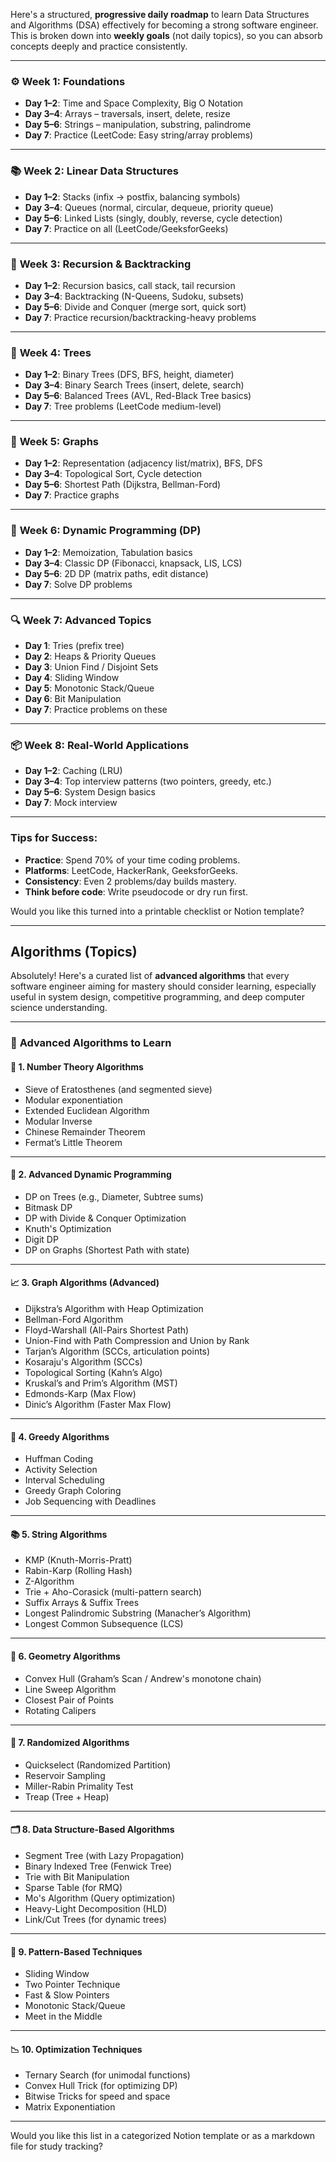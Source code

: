 Here's a structured, **progressive daily roadmap** to learn Data Structures and Algorithms (DSA) effectively for becoming a strong software engineer. This is broken down into **weekly goals** (not daily topics), so you can absorb concepts deeply and practice consistently.

---

### ⚙️ **Week 1: Foundations**
- **Day 1–2**: Time and Space Complexity, Big O Notation
- **Day 3–4**: Arrays – traversals, insert, delete, resize
- **Day 5–6**: Strings – manipulation, substring, palindrome
- **Day 7**: Practice (LeetCode: Easy string/array problems)

---

### 📚 **Week 2: Linear Data Structures**
- **Day 1–2**: Stacks (infix → postfix, balancing symbols)
- **Day 3–4**: Queues (normal, circular, dequeue, priority queue)
- **Day 5–6**: Linked Lists (singly, doubly, reverse, cycle detection)
- **Day 7**: Practice on all (LeetCode/GeeksforGeeks)

---

### 🌲 **Week 3: Recursion & Backtracking**
- **Day 1–2**: Recursion basics, call stack, tail recursion
- **Day 3–4**: Backtracking (N-Queens, Sudoku, subsets)
- **Day 5–6**: Divide and Conquer (merge sort, quick sort)
- **Day 7**: Practice recursion/backtracking-heavy problems

---

### 🌳 **Week 4: Trees**
- **Day 1–2**: Binary Trees (DFS, BFS, height, diameter)
- **Day 3–4**: Binary Search Trees (insert, delete, search)
- **Day 5–6**: Balanced Trees (AVL, Red-Black Tree basics)
- **Day 7**: Tree problems (LeetCode medium-level)

---

### 🔗 **Week 5: Graphs**
- **Day 1–2**: Representation (adjacency list/matrix), BFS, DFS
- **Day 3–4**: Topological Sort, Cycle detection
- **Day 5–6**: Shortest Path (Dijkstra, Bellman-Ford)
- **Day 7**: Practice graphs

---

### 🧠 **Week 6: Dynamic Programming (DP)**
- **Day 1–2**: Memoization, Tabulation basics
- **Day 3–4**: Classic DP (Fibonacci, knapsack, LIS, LCS)
- **Day 5–6**: 2D DP (matrix paths, edit distance)
- **Day 7**: Solve DP problems

---

### 🔍 **Week 7: Advanced Topics**
- **Day 1**: Tries (prefix tree)
- **Day 2**: Heaps & Priority Queues
- **Day 3**: Union Find / Disjoint Sets
- **Day 4**: Sliding Window
- **Day 5**: Monotonic Stack/Queue
- **Day 6**: Bit Manipulation
- **Day 7**: Practice problems on these

---

### 📦 **Week 8: Real-World Applications**
- **Day 1–2**: Caching (LRU)
- **Day 3–4**: Top interview patterns (two pointers, greedy, etc.)
- **Day 5–6**: System Design basics
- **Day 7**: Mock interview

---

### Tips for Success:
- **Practice**: Spend 70% of your time coding problems.
- **Platforms**: LeetCode, HackerRank, GeeksforGeeks.
- **Consistency**: Even 2 problems/day builds mastery.
- **Think before code**: Write pseudocode or dry run first.

Would you like this turned into a printable checklist or Notion template?

---

## Algorithms (Topics)

Absolutely! Here's a curated list of **advanced algorithms** that every software engineer aiming for mastery should consider learning, especially useful in system design, competitive programming, and deep computer science understanding.

---

### 🧠 **Advanced Algorithms to Learn**

#### 🔢 **1. Number Theory Algorithms**
- Sieve of Eratosthenes (and segmented sieve)
- Modular exponentiation
- Extended Euclidean Algorithm
- Modular Inverse
- Chinese Remainder Theorem
- Fermat’s Little Theorem

---

#### 🧩 **2. Advanced Dynamic Programming**
- DP on Trees (e.g., Diameter, Subtree sums)
- Bitmask DP
- DP with Divide & Conquer Optimization
- Knuth's Optimization
- Digit DP
- DP on Graphs (Shortest Path with state)

---

#### 📈 **3. Graph Algorithms (Advanced)**
- Dijkstra’s Algorithm with Heap Optimization
- Bellman-Ford Algorithm
- Floyd-Warshall (All-Pairs Shortest Path)
- Union-Find with Path Compression and Union by Rank
- Tarjan’s Algorithm (SCCs, articulation points)
- Kosaraju's Algorithm (SCCs)
- Topological Sorting (Kahn’s Algo)
- Kruskal’s and Prim’s Algorithm (MST)
- Edmonds-Karp (Max Flow)
- Dinic’s Algorithm (Faster Max Flow)

---

#### 🔐 **4. Greedy Algorithms**
- Huffman Coding
- Activity Selection
- Interval Scheduling
- Greedy Graph Coloring
- Job Sequencing with Deadlines

---

#### 📚 **5. String Algorithms**
- KMP (Knuth-Morris-Pratt)
- Rabin-Karp (Rolling Hash)
- Z-Algorithm
- Trie + Aho-Corasick (multi-pattern search)
- Suffix Arrays & Suffix Trees
- Longest Palindromic Substring (Manacher’s Algorithm)
- Longest Common Subsequence (LCS)

---

#### 🧮 **6. Geometry Algorithms**
- Convex Hull (Graham’s Scan / Andrew's monotone chain)
- Line Sweep Algorithm
- Closest Pair of Points
- Rotating Calipers

---

#### 🧬 **7. Randomized Algorithms**
- Quickselect (Randomized Partition)
- Reservoir Sampling
- Miller-Rabin Primality Test
- Treap (Tree + Heap)

---

#### 🗂️ **8. Data Structure-Based Algorithms**
- Segment Tree (with Lazy Propagation)
- Binary Indexed Tree (Fenwick Tree)
- Trie with Bit Manipulation
- Sparse Table (for RMQ)
- Mo's Algorithm (Query optimization)
- Heavy-Light Decomposition (HLD)
- Link/Cut Trees (for dynamic trees)

---

#### 🔄 **9. Pattern-Based Techniques**
- Sliding Window
- Two Pointer Technique
- Fast & Slow Pointers
- Monotonic Stack/Queue
- Meet in the Middle

---

#### 📉 **10. Optimization Techniques**
- Ternary Search (for unimodal functions)
- Convex Hull Trick (for optimizing DP)
- Bitwise Tricks for speed and space
- Matrix Exponentiation

---

Would you like this list in a categorized Notion template or as a markdown file for study tracking?